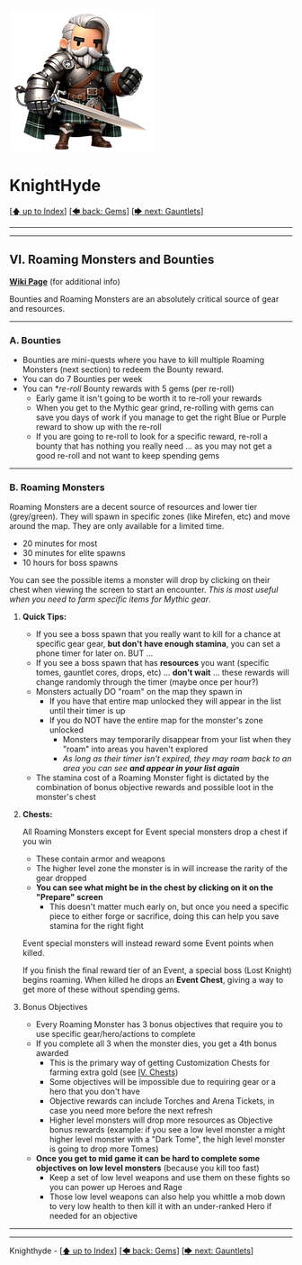 ![image of a cartoon knight](./images/knighthyde1.256sharp.webp) 
# KnightHyde 

[[🡅 up to Index](./0-Pages.md)] [[🡄 back: Gems](./5-gems.md)] [[🡆 next: Gauntlets](./7-gauntlets.md)]

---
---

## VI. Roaming Monsters and Bounties

**[Wiki Page](https://knighthood.wiki.gg/wiki/Monsters)** (for additional info)

Bounties and Roaming Monsters are an absolutely critical source of gear and resources.

---

### A. **Bounties**

* Bounties are mini-quests where you have to kill multiple Roaming Monsters (next section) to redeem the Bounty reward. 
* You can do 7 Bounties per week
* You can **re-roll* Bounty rewards with 5 gems (per re-roll)
   * Early game it isn't going to be worth it to re-roll your rewards
   * When you get to the Mythic gear grind, re-rolling with gems can save you days of work if you manage to get the right Blue or Purple reward to show up with the re-roll
   * If you are going to re-roll to look for a specific reward, re-roll a bounty that has nothing you really need ... as you may not get a good re-roll and not want to keep spending gems

---

### B. **Roaming Monsters**

Roaming Monsters are a decent source of resources and lower tier (grey/green). They will spawn in specific zones (like Mirefen, etc) and move around the map. They are only available for a limited time.
   * 20 minutes for most
   * 30 minutes for elite spawns
   * 10 hours for boss spawns

You can see the possible items a monster will drop by clicking on their chest when viewing the screen to start an encounter. *This is most useful when you need to farm specific items for Mythic gear*.

1. **Quick Tips:** 
   * If you see a boss spawn that you really want to kill for a chance at specific gear gear, **but don't have enough stamina**, you can set a phone timer for later on. BUT ...
   * If you see a boss spawn that has **resources** you want (specific tomes, gauntlet cores, drops, etc) ... **don't wait** ... these rewards will change randomly through the timer (maybe once per hour?)
   * Monsters actually DO "roam" on the map they spawn in
      * If you have that entire map unlocked they will appear in the list until their timer is up
      * If you do NOT have the entire map for the monster's zone unlocked
         * Monsters may temporarily disappear from your list when they "roam" into areas you haven't explored
         * *As long as their timer isn't expired, they may roam back to an area you can see* ***and appear in your list again***
   * The stamina cost of a Roaming Monster fight is dictated by the combination of bonus objective rewards and possible loot in the monster's chest

2. **Chests:**

   All Roaming Monsters except for Event special monsters drop a chest if you win

   * These contain armor and weapons
   * The higher level zone the monster is in will increase the rarity of the gear dropped
   * **You can see what might be in the chest by clicking on it on the "Prepare" screen**
      * This doesn't matter much early on, but once you need a specific piece to either forge or sacrifice, doing this can help you save stamina for the right fight

   Event special monsters will instead reward some Event points when killed. 

   If you finish the final reward tier of an Event, a special boss (Lost Knight) begins roaming. When killed he drops an **Event Chest**, giving a way to get more of these without spending gems. 

3. Bonus Objectives

   * Every Roaming Monster has 3 bonus objectives that require you to use specific gear/hero/actions to complete
   * If you complete all 3 when the monster dies, you get a 4th bonus awarded
      * This is the primary way of getting Customization Chests for farming extra gold (see [IV. Chests](./4-chests.md))
      * Some objectives will be impossible due to requiring gear or a hero that you don't have
      * Objective rewards can include Torches and Arena Tickets, in case you need more before the next refresh
      * Higher level monsters will drop more resources as Objective bonus rewards (example: if you see a low level monster a might higher level monster with a "Dark Tome", the high level monster is going to drop more Tomes)
   * **Once you get to mid game it can be hard to complete some objectives on low level monsters** (because you kill too fast)
      * Keep a set of low level weapons and use them on these fights so you can power up Heroes and Rage
      * Those low level weapons can also help you whittle a mob down to very low health to then kill it with an under-ranked Hero if needed for an objective

---
---

Knighthyde - [[🡅 up to Index](./0-Pages.md)] [[🡄 back: Gems](./5-gems.md)] [[🡆 next: Gauntlets](./7-gauntlets.md)]